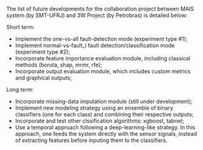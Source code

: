 The list of future developments for the collaboration project between MAIS system (by SMT-UFRJ) and 3W Project (by Petrobras) is detailed below:

Short term:
* Implement the one-vs-all fault-detection mode (experiment type #1);
* Implement normal-vs-fault_i fault detection/classification mode (experiment type #2);
* Incorporate feature importance evaluation module, including classical methods (boruta, shap, mrmr, rfe);
* Incorporate output evaluation module, which includes custom metrics and graphical outputs;

Long term:
* Incorporate missing-data imputation module (still under development);
* Implement new modeling strategy using an ensemble of binary classifiers (one for each class) and combining their respective outputs;
* Incorporate and test other clssification algorithms: xgboost, tabnet;
* Use a temporal approach following a deep-learning-like strategy. In this approach, one feeds the system directly with the sensor signals, instead of extracting features before inputing them to the classifiers.